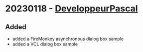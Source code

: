 # 20230118 - [DeveloppeurPascal](https://github.com/DeveloppeurPascal)

## Added

* added a FireMonkey asynchronous dialog box sample
* added a VCL dialog box sample